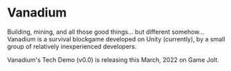 # Vanadium
Building, mining, and all those good things... but different somehow...
Vanadium is a survival blockgame developed on Unity (currently), by a small group of relatively inexperienced developers. 

Vanadium's Tech Demo (v0.0) is releasing this March, 2022 on Game Jolt.
